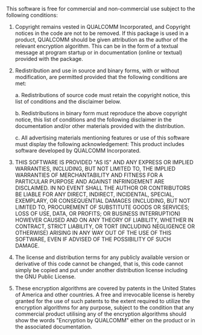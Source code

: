 This software is free for commercial and non-commercial use subject to the 
following conditions:

1. Copyright remains vested in QUALCOMM Incorporated, and Copyright notices in 
   the code are not to be removed. If this package is used in a product, 
   QUALCOMM should be given attribution as the author of the relevant encryption 
   algorithm. This can be in the form of a textual message at program startup or
   in documentation (online or textual) provided with the package.

2. Redistribution and use in source and binary forms, with or without 
   modification, are permitted provided that the following conditions are met:

   a. Redistributions of source code must retain the copyright notice, this list 
      of conditions and the disclaimer below.

   b. Redistributions in binary form must reproduce the above copyright notice, 
      this list of conditions and the following disclaimer in the documentation 
      and/or other materials provided with the distribution.

   c. All advertising materials mentioning features or use of this software 
      must display the following acknowledgement: This product includes software
      developed by QUALCOMM Incorporated.

3. THIS SOFTWARE IS PROVIDED "AS IS" AND ANY EXPRESS OR IMPLIED WARRANTIES, 
   INCLUDING, BUT NOT LIMITED TO, THE IMPLIED WARRANTIES OF MERCHANTABILITY AND 
   FITNESS FOR A PARTICULAR PURPOSE AND AGAINST INFRINGEMENT ARE DISCLAIMED. IN 
   NO EVENT SHALL THE AUTHOR OR CONTRIBUTORS BE LIABLE FOR ANY DIRECT, INDIRECT, 
   INCIDENTAL, SPECIAL, EXEMPLARY, OR CONSEQUENTIAL DAMAGES (INCLUDING, BUT NOT 
   LIMITED TO, PROCUREMENT OF SUBSTITUTE GOODS OR SERVICES; LOSS OF USE, DATA, 
   OR PROFITS; OR BUSINESS INTERRUPTION) HOWEVER CAUSED AND ON ANY THEORY OF 
   LIABILITY, WHETHER IN CONTRACT, STRICT LIABILITY, OR TORT (INCLUDING 
   NEGLIGENCE OR OTHERWISE) ARISING IN ANY WAY OUT OF THE USE OF THIS SOFTWARE, 
   EVEN IF ADVISED OF THE POSSIBILITY OF SUCH DAMAGE.

4. The license and distribution terms for any publicly available version or 
   derivative of this code cannot be changed, that is, this code cannot simply
   be copied and put under another distribution license including the GNU Public 
   License.

5. These encryption algorithms are covered by patents in the United States of 
   America and other countries. A free and irrevocable license is hereby 
   granted for the use of such patents to the extent required to utilize the 
   encryption algorithms for any purpose, subject to the condition that any 
   commercial product utilising any of the encryption algorithms should show
   the words "Encryption by QUALCOMM" either on the product or in the 
   associated documentation.